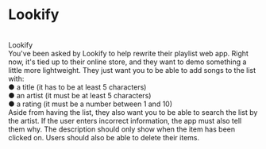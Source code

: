 # Lookify
<br>
Lookify<br>
You've been asked by Lookify to help rewrite their playlist web app. Right now, it's tied up to their online store, and they want to demo something a little more lightweight. They just want you to be able to add songs to the list with:
<br>
● a title (it has to be at least 5 characters)
<br>
● an artist (it must be at least 5 characters)
<br>
● a rating (it must be a number between 1 and 10)
<br>
Aside from having the list, they also want you to be able to search the list by the artist. If the user enters incorrect information, the app must also tell them why. The description should only show when the item has been clicked on. Users should also be able to delete their items.
